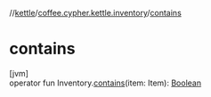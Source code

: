 //[kettle](../../index.md)/[coffee.cypher.kettle.inventory](index.md)/[contains](contains.md)

# contains

[jvm]\
operator fun Inventory.[contains](contains.md)(item: Item): [Boolean](https://kotlinlang.org/api/latest/jvm/stdlib/kotlin/-boolean/index.html)
